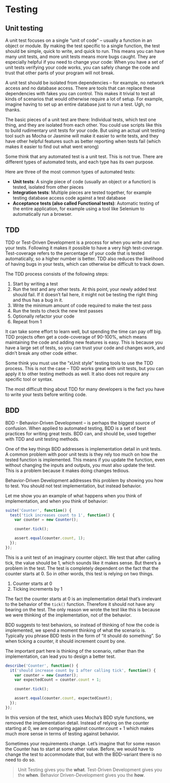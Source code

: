 # Testing

## Unit testing

A unit test focuses on a single “unit of code” – usually a function in an object or module. By making the test specific to a single function, the test should be simple, quick to write, and quick to run. This means you can have many unit tests, and more unit tests means more bugs caught. They are especially helpful if you need to change your code: When you have a set of unit tests verifying your code works, you can safely change the code and trust that other parts of your program will not break.

A unit test should be isolated from dependencies – for example, no network access and no database access. There are tools that can replace these dependencies with fakes you can control. This makes it trivial to test all kinds of scenarios that would otherwise require a lot of setup. For example, imagine having to set up an entire database just to run a test. Ugh, no thanks.

The basic pieces of a unit test are there: Individual tests, which test one thing, and they are isolated from each other. You could use scripts like this to build rudimentary unit tests for your code. But using an actual unit testing tool such as Mocha or Jasmine will make it easier to write tests, and they have other helpful features such as better reporting when tests fail (which makes it easier to find out what went wrong)

Some think that any automated test is a unit test. This is not true. There are different types of automated tests, and each type has its own purpose.

Here are three of the most common types of automated tests:

- **Unit tests**: A single piece of code (usually an object or a function) is tested, isolated from other pieces
- **Integration tests**: Multiple pieces are tested together, for example testing database access code against a test database
- **Acceptance tests (also called Functional tests)**: Automatic testing of the entire application, for example using a tool like Selenium to automatically run a browser.

## TDD

TDD or Test-Driven Development is a process for when you write and run your tests. Following it makes it possible to have a very high test-coverage. Test-coverage refers to the percentage of your code that is tested automatically, so a higher number is better. TDD also reduces the likelihood of having bugs in your tests, which can otherwise be difficult to track down.

The TDD process consists of the following steps:

1. Start by writing a test
2. Run the test and any other tests. At this point, your newly added test should fail. If it doesn’t fail here, it might not be testing the right thing and thus has a bug in it.
3. Write the minimum amount of code required to make the test pass
4. Run the tests to check the new test passes
5. Optionally refactor your code
6. Repeat from 1

It can take some effort to learn well, but spending the time can pay off big. TDD projects often get a code-coverage of 90-100%, which means maintaining the code and adding new features is easy. This is because you have a large set of tests, so you can trust your code and changes work, and didn’t break any other code either.

Some think you must use the “xUnit style” testing tools to use the TDD process. This is not the case – TDD works great with unit tests, but you can apply it to other testing methods as well. It also does not require any specific tool or syntax.

The most difficult thing about TDD for many developers is the fact you have to write your tests before writing code.

## BDD

BDD – Behavior-Driven Development – is perhaps the biggest source of confusion. When applied to automated testing, BDD is a set of best practices for writing great tests. BDD can, and should be, used together with TDD and unit testing methods.

One of the key things BDD addresses is implementation detail in unit tests. A common problem with poor unit tests is they rely too much on how the tested function is implemented. This means if you update the function, even without changing the inputs and outputs, you must also update the test. This is a problem because it makes doing changes tedious.

Behavior-Driven Development addresses this problem by showing you how to test. You should not test implementation, but instead behavior.

Let me show you an example of what happens when you think of implementation, and when you think of behavior:

```js
suite('Counter', function() {
  test('tick increases count to 1', function() {
    var counter = new Counter();

    counter.tick();

    assert.equal(counter.count, 1);
  });
});
```

This is a unit test of an imaginary counter object. We test that after calling tick, the value should be 1, which sounds like it makes sense. But there’s a problem in the test. The test is completely dependent on the fact that the counter starts at 0. So in other words, this test is relying on two things.

1. Counter starts at 0
2. Ticking increments by 1

The fact the counter starts at 0 is an implementation detail that’s irrelevant to the behavior of the `tick()` function. Therefore it should not have any bearing on the test. The only reason we wrote the test like this is because we were thinking of the implementation, not of the behavior.

BDD suggests to test behaviors, so instead of thinking of how the code is implemented, we spend a moment thinking of what the scenario is. Typically you phrase BDD tests in the form of “it should do something”. So when ticking a counter, it should increment count by one.

The important part here is thinking of the scenario, rather than the implementation, can lead you to design a better test.

```js
describe('Counter', function() {
  it('should increase count by 1 after calling tick', function() {
    var counter = new Counter();
    var expectedCount = counter.count + 1;

    counter.tick();

    assert.equal(counter.count, expectedCount);
  });
});
```

In this version of the test, which uses Mocha’s BDD style functions, we removed the implementation detail. Instead of relying on the counter starting at 0, we are comparing against counter.count + 1 which makes much more sense in terms of testing against behavior.

Sometimes your requirements change. Let’s imagine that for some reason the Counter has to start at some other value. Before, we would have to change the test to accommodate that, but with the BDD-variant there is no need to do so.

> Unit Testing gives you the **what**. Test-Driven Development gives you the **when**. Behavior Driven-Development gives you the **how**.
